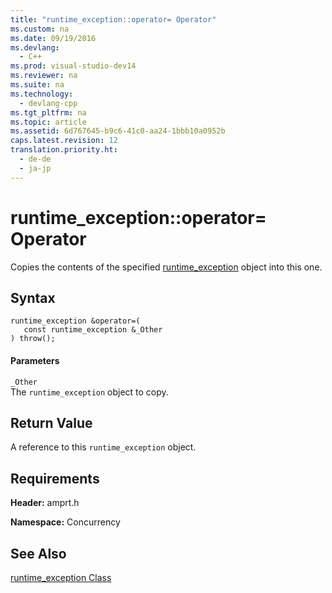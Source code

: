```yaml
---
title: "runtime_exception::operator= Operator"
ms.custom: na
ms.date: 09/19/2016
ms.devlang: 
  - C++
ms.prod: visual-studio-dev14
ms.reviewer: na
ms.suite: na
ms.technology: 
  - devlang-cpp
ms.tgt_pltfrm: na
ms.topic: article
ms.assetid: 6d767645-b9c6-41c0-aa24-1bbb10a0952b
caps.latest.revision: 12
translation.priority.ht: 
  - de-de
  - ja-jp
---
```

# runtime_exception::operator= Operator
Copies the contents of the specified [runtime_exception](../vs140/runtime_exception-Class.md) object into this one.  
  
## Syntax  
  
```  
runtime_exception &operator=(  
   const runtime_exception &_Other  
) throw();  
```  
  
#### Parameters  
 `_Other`  
 The `runtime_exception` object to copy.  
  
## Return Value  
 A reference to this `runtime_exception` object.  
  
## Requirements  
 **Header:** amprt.h  
  
 **Namespace:** Concurrency  
  
## See Also  
 [runtime_exception Class](../vs140/runtime_exception-Class.md)